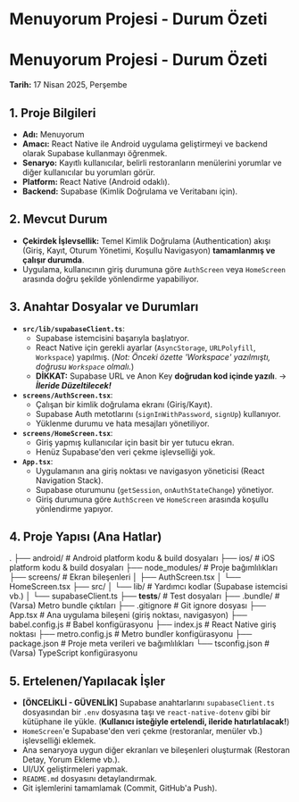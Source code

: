 # Menuyorum Projesi - Durum Özeti
# Menuyorum Projesi - Durum Özeti

**Tarih:** 17 Nisan 2025, Perşembe

## 1. Proje Bilgileri

* **Adı:** Menuyorum
* **Amacı:** React Native ile Android uygulama geliştirmeyi ve backend olarak Supabase kullanmayı öğrenmek.
* **Senaryo:** Kayıtlı kullanıcılar, belirli restoranların menülerini yorumlar ve diğer kullanıcılar bu yorumları görür.
* **Platform:** React Native (Android odaklı).
* **Backend:** Supabase (Kimlik Doğrulama ve Veritabanı için).

## 2. Mevcut Durum

* **Çekirdek İşlevsellik:** Temel Kimlik Doğrulama (Authentication) akışı (Giriş, Kayıt, Oturum Yönetimi, Koşullu Navigasyon) **tamamlanmış ve çalışır durumda**.
* Uygulama, kullanıcının giriş durumuna göre `AuthScreen` veya `HomeScreen` arasında doğru şekilde yönlendirme yapabiliyor.

## 3. Anahtar Dosyalar ve Durumları

* **`src/lib/supabaseClient.ts`**:
    * Supabase istemcisini başarıyla başlatıyor.
    * React Native için gerekli ayarlar (`AsyncStorage`, `URLPolyfill`, `Workspace`) yapılmış. (*Not: Önceki özette 'Workspace' yazılmıştı, doğrusu `Workspace` olmalı.*)
    * **DİKKAT:** Supabase URL ve Anon Key **doğrudan kod içinde yazılı**. -> ***İleride Düzeltilecek!***
* **`screens/AuthScreen.tsx`**:
    * Çalışan bir kimlik doğrulama ekranı (Giriş/Kayıt).
    * Supabase Auth metotlarını (`signInWithPassword`, `signUp`) kullanıyor.
    * Yüklenme durumu ve hata mesajları yönetiliyor.
* **`screens/HomeScreen.tsx`**:
    * Giriş yapmış kullanıcılar için basit bir yer tutucu ekran.
    * Henüz Supabase'den veri çekme işlevselliği yok.
* **`App.tsx`**:
    * Uygulamanın ana giriş noktası ve navigasyon yöneticisi (React Navigation Stack).
    * Supabase oturumunu (`getSession`, `onAuthStateChange`) yönetiyor.
    * Giriş durumuna göre `AuthScreen` ve `HomeScreen` arasında koşullu yönlendirme yapıyor.

## 4. Proje Yapısı (Ana Hatlar)

.
├── android/         # Android platform kodu & build dosyaları
├── ios/             # iOS platform kodu & build dosyaları
├── node_modules/    # Proje bağımlılıkları
├── screens/         # Ekran bileşenleri
│   ├── AuthScreen.tsx
│   └── HomeScreen.tsx
├── src/
│   └── lib/         # Yardımcı kodlar (Supabase istemcisi vb.)
│       └── supabaseClient.ts
├── __tests__/       # Test dosyaları
├── .bundle/         # (Varsa) Metro bundle çıktıları
├── .gitignore       # Git ignore dosyası
├── App.tsx          # Ana uygulama bileşeni (giriş noktası, navigasyon)
├── babel.config.js  # Babel konfigürasyonu
├── index.js         # React Native giriş noktası
├── metro.config.js  # Metro bundler konfigürasyonu
├── package.json     # Proje meta verileri ve bağımlılıkları
└── tsconfig.json    # (Varsa) TypeScript konfigürasyonu


## 5. Ertelenen/Yapılacak İşler

* **[ÖNCELİKLİ - GÜVENLİK]** Supabase anahtarlarını `supabaseClient.ts` dosyasından bir `.env` dosyasına taşı ve `react-native-dotenv` gibi bir kütüphane ile yükle. (**Kullanıcı isteğiyle ertelendi, ileride hatırlatılacak!**)
* `HomeScreen`'e Supabase'den veri çekme (restoranlar, menüler vb.) işlevselliği eklemek.
* Ana senaryoya uygun diğer ekranları ve bileşenleri oluşturmak (Restoran Detay, Yorum Ekleme vb.).
* UI/UX geliştirmeleri yapmak.
* `README.md` dosyasını detaylandırmak.
* Git işlemlerini tamamlamak (Commit, GitHub'a Push).
